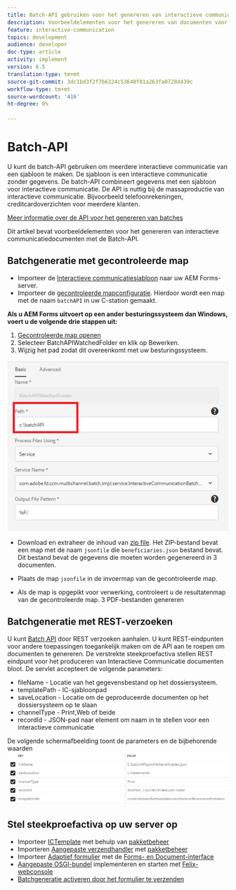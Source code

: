 ```yaml
---
title: Batch-API gebruiken voor het genereren van interactieve communicatiedocumenten
description: Voorbeeldelementen voor het genereren van documenten voor afdrukkanalen met batch-API
feature: interactive-communication
topics: development
audience: developer
doc-type: article
activity: implement
version: 6.5
translation-type: tm+mt
source-git-commit: 3dc1bd3f2f7b6324c53640f01a263fa0728d439c
workflow-type: tm+mt
source-wordcount: '416'
ht-degree: 0%

---
```



# Batch-API

U kunt de batch-API gebruiken om meerdere interactieve communicatie van een sjabloon te maken. De sjabloon is een interactieve communicatie zonder gegevens. De batch-API combineert gegevens met een sjabloon voor interactieve communicatie. De API is nuttig bij de massaproductie van interactieve communicatie. Bijvoorbeeld telefoonrekeningen, creditcardoverzichten voor meerdere klanten.

[Meer informatie over de API voor het genereren van batches](https://docs.adobe.com/content/help/en/experience-manager-65/forms/interactive-communications/generate-multiple-interactive-communication-using-batch-api.html)

Dit artikel bevat voorbeeldelementen voor het genereren van interactieve communicatiedocumenten met de Batch-API.

## Batchgeneratie met gecontroleerde map

* Importeer de [Interactieve communicatiesjabloon](assets/Beneficiaries-confirmation.zip) naar uw AEM Forms-server.
* Importeer de [gecontroleerde mapconfiguratie](assets/batch-generation-api.zip). Hierdoor wordt een map met de naam `batchAPI` in uw C-station gemaakt.

**Als u AEM Forms uitvoert op een ander besturingssysteem dan Windows, voert u de volgende drie stappen uit:**

1. [Gecontroleerde map openen](http://localhost:4502/libs/fd/core/WatchfolderUI/content/UI.html)
2. Selecteer BatchAPIWatchedFolder en klik op Bewerken.
3. Wijzig het pad zodat dit overeenkomt met uw besturingssysteem.

![path](assets/watched-folder-batch-api-basic.PNG)

* Download en extraheer de inhoud van [zip file](assets/jsonfile.zip). Het ZIP-bestand bevat een map met de naam `jsonfile` die `beneficiaries.json` bestand bevat. Dit bestand bevat de gegevens die moeten worden gegenereerd in 3 documenten.

* Plaats de map `jsonfile` in de invoermap van de gecontroleerde map.
* Als de map is opgepikt voor verwerking, controleert u de resultatenmap van de gecontroleerde map. 3 PDF-bestanden genereren

## Batchgeneratie met REST-verzoeken

U kunt [Batch API](https://helpx.adobe.com/experience-manager/6-5/forms/javadocs/index.html) door REST verzoeken aanhalen. U kunt REST-eindpunten voor andere toepassingen toegankelijk maken om de API aan te roepen om documenten te genereren.
De verstrekte steekproefactiva stellen REST eindpunt voor het produceren van Interactieve Communicatie documenten bloot. De servlet accepteert de volgende parameters:

* fileName - Locatie van het gegevensbestand op het dossiersysteem.
* templatePath - IC-sjabloonpad
* saveLocation - Locatie om de geproduceerde documenten op het dossiersysteem op te slaan
* channelType - Print,Web of beide
* recordId - JSON-pad naar element om naam in te stellen voor een interactieve communicatie

De volgende schermafbeelding toont de parameters en de bijbehorende waarden
![voorbeeldverzoek](assets/generate-ic-batch-servlet.PNG)

## Stel steekproefactiva op uw server op

* Importeer [ICTemplate](assets/ICTemplate.zip) met behulp van [pakketbeheer](http://localhost:4502/crx/packmgr/index.jsp)
* Importeren [Aangepaste verzendhandler](assets/BatchAPICustomSubmit.zip) met [pakketbeheer](http://localhost:4502/crx/packmgr/index.jsp)
* Importeer [Adaptief formulier](assets/BatchGenerationAPIAF.zip) met de [Forms- en Document-interface](http://localhost:4502/aem/forms.html/content/dam/formsanddocuments)
* [Aangepaste OSGI-bundel](assets/batchgenerationapi.batchgenerationapi.core-1.0-SNAPSHOT.jar) implementeren en starten met [Felix-webconsole](http://localhost:4502/system/console/bundles)
* [Batchgeneratie activeren door het formulier te verzenden](http://localhost:4502/content/dam/formsanddocuments/batchgenerationapi/jcr:content?wcmmode=disabled)
